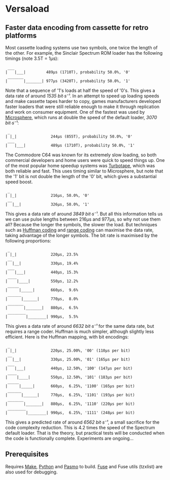 Versaload
=========

## Faster data encoding from cassette for retro platforms
Most cassette loading systems use two symbols, one twice the length of the other. For example, the Sinclair Spectrum ROM loader has the following timings (note 3.5T = 1μs):
```
 ___
|   |___|         489μs (1710T), probability 50.0%, '0'
 _______
|       |_______| 977μs (3420T), probability 50.0%, '1'
```
Note that a sequence of '1's loads at half the speed of '0's. This gives a data rate of around *1535 bit∙s⁻¹*. In an attempt to speed up loading speeds and make cassette tapes harder to copy, games manufacturers developed faster loaders that were still reliable enough to make it through replication and work on consumer equipment. One of the fastest was used by [Microsphere](http://www.worldofspectrum.org/infoseekpub.cgi?regexp=^Microsphere$ ), which runs at double the speed of the default loader, *3070 bit∙s⁻¹*:
```
 _
| |_|               244μs (855T), probability 50.0%, '0'
 ___
|   |___|           489μs (1710T), probability 50.0%, '1'
```
The Commodore C64 was known for its extremely slow loading, so both commercial developers and home users were quick to speed things up. One of the most popular home speedup systems was [Turbotape](http://codebase64.org/doku.php?id=base:turbotape_loader_source), which was both reliable and fast. This uses timing similar to Microsphere, but note that the '1' bit is not double the length of the '0' bit, which gives a substantial speed boost.
```
 _
| |_|               216μs, 50.0%, '0'
 __
|  |__|             326μs, 50.0%, '1'
```
This gives a data rate of around *3849 bit∙s⁻¹*. But all this information tells us we can use pulse lengths between 216μs and 977μs, so why not use them all? Because the longer the symbols, the slower the load. But techniques such as [Huffman coding](http://en.wikipedia.org/wiki/Huffman_coding) and [range coding](http://en.wikipedia.org/wiki/Range_encoding) can maximise the data rate, taking advantage of the longer symbols. The bit rate is maximised by the following proportions:
```
 _
| |_|               220μs, 23.5%
 __
|  |__|             330μs, 19.4%
 ___
|   |___|           440μs, 15.3%
 ____
|    |____|         550μs, 12.2%
 _____
|     |_____|       660μs,  9.6%
 ______
|      |______|     770μs,  8.0%
 _______
|       |_______|   880μs,  6.5%
 ________
|        |________| 990μs,  5.5%

```
This gives a data rate of around *6632 bit∙s⁻¹* for the same data rate, but requires a range coder. Huffman is much simpler, although slightly less efficient. Here is the Huffman mapping, with bit encodings:
```
 _
| |_|               220μs, 25.00%, '00' (110μs per bit)
 __
|  |__|             330μs, 25.00%, '01' (165μs per bit)
 ___
|   |___|           440μs, 12.50%, '100' (147μs per bit)
 ____
|    |____|         550μs, 12.50%, '101' (183μs per bit)
 _____
|     |_____|       660μs,  6.25%, '1100' (165μs per bit)
 ______
|      |______|     770μs,  6.25%, '1101' (193μs per bit)
 _______
|       |_______|   880μs,  6.25%, '1110' (220μs per bit)
 ________
|        |________| 990μs,  6.25%, '1111' (248μs per bit)

```
This gives a predicted rate of around *6562 bit∙s⁻¹*, a small sacrifice for the code complexity reduction. This is 4.2 times the speed of the Spectrum default loader.
That is the theory, but practical tests will be conducted when the code is functionally complete. Experiments are ongoing…

## Prerequisites
Requires [Make](http://www.gnu.org/software/make/), [Python](http://www.python.org) and [Pasmo](http://pasmo.speccy.org) to build. [Fuse](http://fuse-emulator.sourceforge.net) and Fuse utils (tzxlist) are also used for debugging.
